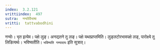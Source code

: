 ```yaml
---
index:  3.2.121
vrittiindex:  497
sutra:  नन्वोर्विभाषा
vritti:  tattvabodhini 
---
```


नन्वोः। भृत इत्येव। पक्षे लुङ्। अनद्यतने तु लङ्। पक्षे यथाप्राप्तमिति। लुङ्लटोरभावपक्षे लङ्, पारोक्ष्ये तु लिडित्यर्थः। भविष्यतीति। `भविष्यति गम्यादयः` इति सूत्रात्। 

